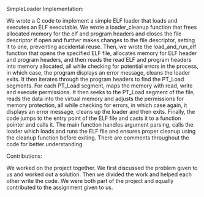 SimpleLoader Implementation:

We wrote a C code to implement a simple ELF loader that loads and executes an ELF executable. We wrote a loader_cleanup function that frees allocated memory for the elf and program headers and closes the file descriptor if open and further makes changes to the file descriptor, setting it to one, preventing accidental reuse. Then, we wrote the load_and_run_elf function that opens the specified ELF file, allocates memory for ELF header and program headers, and then reads the read ELF and program headers into memory allocated, all while checking for potential errors in the process, in which case, the program displays an error message, cleans the loader exits. It then iterates through the program headers to find the PT_Load segments. For each PT_Load segment, maps the memory with read, write and execute permissions. It then seeks to the PT_Load segment of the file, reads the data into the virtual memory and adjusts the permissions for memory protection, all while checking for errors, in which case again, it displays an error message, cleans up the loader and then exits. Finally, the code jumps to the entry point of the ELF file and casts it to a function pointer and calls it. The main function handles argument parsing, calls the loader which loads and runs the ELF file and ensures proper cleanup using the cleanup function before exiting. There are comments throughout the code for better understanding.

Contributions:

We worked on the project together. We first discussed the problem given to us and worked out a solution. Then we divided the work and helped each other write the code. We were both part of the project and equally contributed to the assignment given to us.
